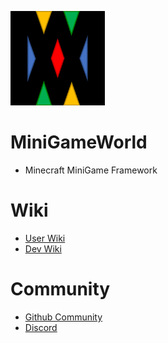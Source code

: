 <img src="resources/logo.png" width=30%></img>

# MiniGameWorld
- Minecraft MiniGame Framework



# Wiki
- [User Wiki](resources/userWiki/Home.md)
- [Dev Wiki](resources/devWiki/Home.md)



# Community
- [Github Community](https://github.com/worldbiomusic/MiniGameWorld/discussions)
- [Discord](https://discord.com/invite/fJbxSy2EjA)
